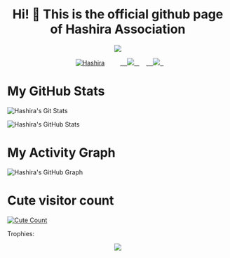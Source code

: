 <h1 align="center">Hi! 👋 This is the official github page of Hashira Association</h1>
</p>
<p align="center">
<img src="https://readme-typing-svg.herokuapp.com?color=1C71FA&width=420&lines=We+are+Developers+From+India%E2%9C%8C%EF%B8%8F;Working+For+Hashira+Association%E2%9D%A4%EF%B8%8F">
</p>
<p align="center">
  <a href="https://t.me/Hashira_Association"><img src="https://telegra.ph/file/eeb6fbe91d180f12ef47f.jpg" alt="Hashira"></a>
  
  
  
  <a href="https://telegram.me/Hashira_Association">
    <img src="https://img.shields.io/badge/Telegram-grey?style=for-the-badge&logo=telegram"/>
  </a>  
</a>
  <a href="https://github.com/HashiaAssociation">
    <img src="https://img.shields.io/github/followers/HashiraAssociation?label=GitHub&logo=github&style=for-the-badge&color=blue"/>
  </a>

# My GitHub Stats

![Hashira's Git Stats](https://github-readme-stats.vercel.app/api?username=HashiraAssociation&include_all_commits=true&count_private=true&theme=tokyonight)

![Hashira's GitHub Stats](https://github-readme-streak-stats.herokuapp.com?user=HashiraAssociation&theme=tokyonight)

# My Activity Graph


![Hashira's GitHub Graph](https://activity-graph.herokuapp.com/graph?username=HashiraAssociation&custom_title=My%20Graph&bg_color=241731&line=f20f80&color=f52f91&point=fdf5ea&hide_border=true&area=false&area_color=fdf5ea)
# Cute visitor count
<a href="https://t.me/Hashira_Association"><img alt="Cute Count" src="https://count.getloli.com/get/@Hashira_Association?theme=rule35" /></a>

Trophies:  
<div align="center"><img src="https://github-profile-trophy.vercel.app/?username=HashiraAssociation&theme=dracula&count_private=true"></div>
